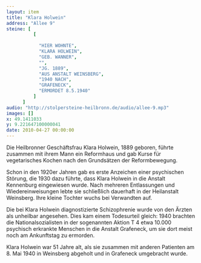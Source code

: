 ```yaml
---
layout: item
title: "Klara Holwein"
address: "Allee 9"
steine: [
          [
             
            "HIER WOHNTE",
            "KLARA HOLWEIN",
            "GEB. WANNER",
            "",
            "JG. 1889",
            "AUS ANSTALT WEINSBERG",
            "1940 NACH",
            "GRAFENECK",
            "ERMORDET 8.5.1940"
          ]
      ]
audio: "http://stolpersteine-heilbronn.de/audio/allee-9.mp3"
images: []
x: 49.1411033
y: 9.221647100000041
date: 2010-04-27 00:00:00
---
```


Die Heilbronner Geschäftsfrau Klara Holwein, 1889 geboren, führte zusammen mit ihrem Mann ein Reformhaus und gab Kurse für vegetarisches Kochen nach den Grundsätzen der Reformbewegung.

Schon in den 1920er Jahren gab es erste Anzeichen einer psychischen Störung, die 1930 dazu führte, dass Klara Holwein in die Anstalt Kennenburg eingewiesen wurde. Nach mehreren Entlassungen und Wiedereinweisungen lebte sie schließlich dauerhaft in der Heilanstalt Weinsberg. Ihre kleine Tochter wuchs bei Verwandten auf.

Die bei Klara Holwein diagnostizierte Schizophrenie wurde von den Ärzten als unheilbar angesehen. Dies kam einem Todesurteil gleich: 1940 brachten die Nationalsozialisten in der sogenannten Aktion T 4 etwa 10.000 psychisch erkrankte Menschen in die Anstalt Grafeneck, um sie dort meist noch am Ankunftstag zu ermorden. 

Klara Holwein war 51 Jahre alt, als sie zusammen mit anderen Patienten am 8. Mai 1940 in Weinsberg abgeholt und in Grafeneck umgebracht wurde.